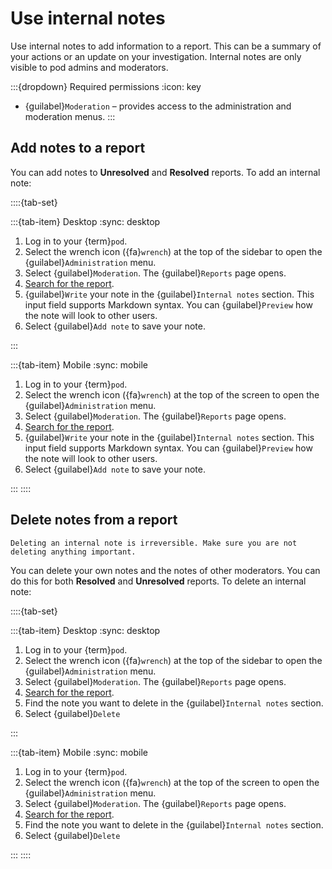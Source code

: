 # Use internal notes

Use internal notes to add information to a report. This can be a summary of your actions or an update on your investigation. Internal notes are only visible to pod admins and moderators.

:::{dropdown} Required permissions
:icon: key

- {guilabel}`Moderation` – provides access to the administration and moderation menus.
:::

## Add notes to a report

You can add notes to __Unresolved__ and __Resolved__ reports. To add an internal note:

::::{tab-set}

:::{tab-item} Desktop
:sync: desktop

1. Log in to your {term}`pod`.
2. Select the wrench icon ({fa}`wrench`) at the top of the sidebar to open the {guilabel}`Administration` menu. 
3. Select {guilabel}`Moderation`. The {guilabel}`Reports` page opens.
4. [Search for the report](search_reports.md).
5. {guilabel}`Write` your note in the {guilabel}`Internal notes` section. This input field supports Markdown syntax. You can {guilabel}`Preview` how the note will look to other users.
6. Select {guilabel}`Add note` to save your note.

:::

:::{tab-item} Mobile
:sync: mobile

1. Log in to your {term}`pod`. 
2. Select the wrench icon ({fa}`wrench`) at the top of the screen to open the {guilabel}`Administration` menu. 
3. Select {guilabel}`Moderation`. The {guilabel}`Reports` page opens.
4. [Search for the report](search_reports.md).
5. {guilabel}`Write` your note in the {guilabel}`Internal notes` section. This input field supports Markdown syntax. You can {guilabel}`Preview` how the note will look to other users.
6. Select {guilabel}`Add note` to save your note.

:::
::::

## Delete notes from a report

```{warning}
Deleting an internal note is irreversible. Make sure you are not deleting anything important.
```

You can delete your own notes and the notes of other moderators. You can do this for both __Resolved__ and __Unresolved__ reports. To delete an internal note:

::::{tab-set}

:::{tab-item} Desktop
:sync: desktop

1. Log in to your {term}`pod`. 
2. Select the wrench icon ({fa}`wrench`) at the top of the sidebar to open the {guilabel}`Administration` menu. 
3. Select {guilabel}`Moderation`. The {guilabel}`Reports` page opens.
4. [Search for the report](search_reports.md).
5. Find the note you want to delete in the {guilabel}`Internal notes` section.
6. Select {guilabel}`Delete`

:::

:::{tab-item} Mobile
:sync: mobile

1. Log in to your {term}`pod`.
2. Select the wrench icon ({fa}`wrench`) at the top of the screen to open the {guilabel}`Administration` menu. 
3. Select {guilabel}`Moderation`. The {guilabel}`Reports` page opens.
4. [Search for the report](search_reports.md).
5. Find the note you want to delete in the {guilabel}`Internal notes` section.
6. Select {guilabel}`Delete`

:::
::::
